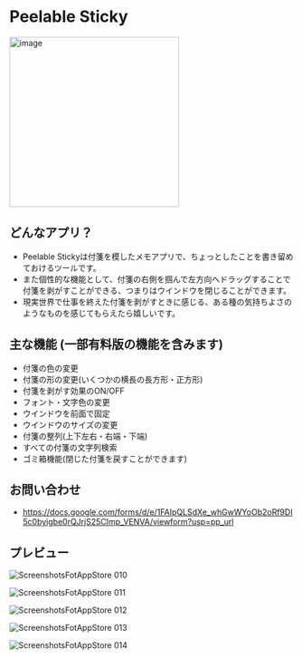 # Peelable Sticky

<img width="300" alt="image" src="https://i.imgur.com/vRozowM.png">

## どんなアプリ？

- Peelable Stickyは付箋を模したメモアプリで、ちょっとしたことを書き留めておけるツールです。
- また個性的な機能として、付箋の右側を掴んで左方向へドラッグすることで付箋を剥がすことができる、つまりはウインドウを閉じることができます。
- 現実世界で仕事を終えた付箋を剥がすときに感じる、ある種の気持ちよさのようなものを感じてもらえたら嬉しいです。

## 主な機能 (一部有料版の機能を含みます)
- 付箋の色の変更
- 付箋の形の変更(いくつかの横長の長方形・正方形)
- 付箋を剥がす効果のON/OFF
- フォント・文字色の変更
- ウインドウを前面で固定
- ウインドウのサイズの変更
- 付箋の整列(上下左右・右端・下端)
- すべての付箋の文字列検索
- ゴミ箱機能(閉じた付箋を戻すことができます)

## お問い合わせ
- https://docs.google.com/forms/d/e/1FAIpQLSdXe_whGwWYoOb2oRf9DI5c0byigbe0rQJrjS25CImp_VENVA/viewform?usp=pp_url

## プレビュー

![ScreenshotsFotAppStore 010](https://github.com/pommdau/peelable-sticky.github.io/assets/29433103/88b7bf66-6aa6-486f-96e8-498de3cb5b09)

![ScreenshotsFotAppStore 011](https://github.com/pommdau/peelable-sticky.github.io/assets/29433103/ac0d3a51-b719-429d-988f-6e8f51df6952)

![ScreenshotsFotAppStore 012](https://github.com/pommdau/peelable-sticky.github.io/assets/29433103/9fc8539d-6d6a-4d50-92d7-40dcfb102866)

![ScreenshotsFotAppStore 013](https://github.com/pommdau/peelable-sticky.github.io/assets/29433103/ff8f1902-078e-43e3-959d-ed3f0cee012a)

![ScreenshotsFotAppStore 014](https://github.com/pommdau/peelable-sticky.github.io/assets/29433103/811f1675-2cff-4159-a34f-062c9694bded)
